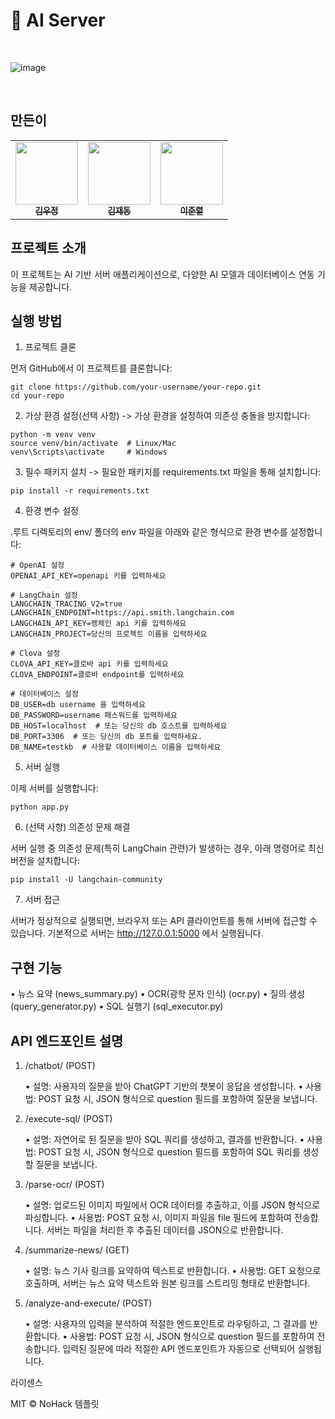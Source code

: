 # 🤖 AI Server

<p align="center">
<br>

![image](https://github.com/user-attachments/assets/d8bc91d2-06a5-44fe-b5b9-abadc2f4167a)

<br>
</p>

## 만든이
<table>
<tbody>
<tr>
<td align="center"><a href="https://github.com/pq5910"><img src="https://avatars.githubusercontent.com/u/81617589?v=4" width="100px;" alt=""/><br /><sub><b> 김우정 </b></sub></a><br /></td>
<td align="center"><a href="https://github.com/testjd1"><img src="https://avatars.githubusercontent.com/u/87185470?v=4" width="100px;" alt=""/><br /><sub><b> 김재동 </b></sub></a><br /></td>
<td align="center"><a href="https://github.com/lee-JunR"><img src="https://avatars.githubusercontent.com/u/68640939?v=4" width="100px;" alt=""/><br /><sub><b> 이준렬 </b></sub></a><br /></td>
</tr>
</tbody>
</table>

## 프로젝트 소개

<p align="justify">
이 프로젝트는 AI 기반 서버 애플리케이션으로, 다양한 AI 모델과 데이터베이스 연동 기능을 제공합니다.
</p>

## 실행 방법

1. 프로젝트 클론

먼저 GitHub에서 이 프로젝트를 클론합니다:
```
git clone https://github.com/your-username/your-repo.git
cd your-repo
```

2. 가상 환경 설정(선택 사항) -> 가상 환경을 설정하여 의존성 충돌을 방지합니다:
```
python -m venv venv
source venv/bin/activate  # Linux/Mac
venv\Scripts\activate     # Windows
```
3. 필수 패키지 설치 -> 필요한 패키지를 requirements.txt 파일을 통해 설치합니다:
```
pip install -r requirements.txt
```
4. 환경 변수 설정

.루트 디렉토리의 env/ 폴더의 env 파일을 아래와 같은 형식으로 환경 변수를 설정합니다:
```
# OpenAI 설정
OPENAI_API_KEY=openapi 키를 입력하세요

# LangChain 설정
LANGCHAIN_TRACING_V2=true
LANGCHAIN_ENDPOINT=https://api.smith.langchain.com
LANGCHAIN_API_KEY=랭체인 api 키를 입력하세요
LANGCHAIN_PROJECT=당신의 프로젝트 이름을 입력하세요

# Clova 설정
CLOVA_API_KEY=클로바 api 키를 입력하세요
CLOVA_ENDPOINT=클로바 endpoint를 입력하세요

# 데이터베이스 설정
DB_USER=db username 을 입력하세요
DB_PASSWORD=username 패스워드를 입력하세요
DB_HOST=localhost  # 또는 당신의 db 호스트를 입력하세요
DB_PORT=3306  # 또는 당신의 db 포트를 입력하세요.
DB_NAME=testkb  # 사용할 데이터베이스 이름을 입력하세요
```
5. 서버 실행

이제 서버를 실행합니다:
```
python app.py
```
6. (선택 사항) 의존성 문제 해결

서버 실행 중 의존성 문제(특히 LangChain 관련)가 발생하는 경우, 아래 명령어로 최신 버전을 설치합니다:
```
pip install -U langchain-community
```
7. 서버 접근

서버가 정상적으로 실행되면, 브라우저 또는 API 클라이언트를 통해 서버에 접근할 수 있습니다. 기본적으로 서버는 http://127.0.0.1:5000 에서 실행됩니다.


## 구현 기능
•	뉴스 요약 (news_summary.py)
	•	OCR(광학 문자 인식) (ocr.py)
	•	질의 생성 (query_generator.py)
	•	SQL 실행기 (sql_executor.py)

## API 엔드포인트 설명

1. /chatbot/ (POST)

	•	설명: 사용자의 질문을 받아 ChatGPT 기반의 챗봇이 응답을 생성합니다.
	•	사용법: POST 요청 시, JSON 형식으로 question 필드를 포함하여 질문을 보냅니다.

2. /execute-sql/ (POST)

	•	설명: 자연어로 된 질문을 받아 SQL 쿼리를 생성하고, 결과를 반환합니다.
	•	사용법: POST 요청 시, JSON 형식으로 question 필드를 포함하여 SQL 쿼리를 생성할 질문을 보냅니다.

3. /parse-ocr/ (POST)

	•	설명: 업로드된 이미지 파일에서 OCR 데이터를 추출하고, 이를 JSON 형식으로 파싱합니다.
	•	사용법: POST 요청 시, 이미지 파일을 file 필드에 포함하여 전송합니다. 서버는 파일을 처리한 후 추출된 데이터를 JSON으로 반환합니다.

4. /summarize-news/ (GET)

	•	설명: 뉴스 기사 링크를 요약하여 텍스트로 반환합니다.
	•	사용법: GET 요청으로 호출하며, 서버는 뉴스 요약 텍스트와 원본 링크를 스트리밍 형태로 반환합니다.

5. /analyze-and-execute/ (POST)

	•	설명: 사용자의 입력을 분석하여 적절한 엔드포인트로 라우팅하고, 그 결과를 반환합니다.
	•	사용법: POST 요청 시, JSON 형식으로 question 필드를 포함하여 전송합니다. 입력된 질문에 따라 적절한 API 엔드포인트가 자동으로 선택되어 실행됩니다.


라이센스

MIT © NoHack 템플릿
